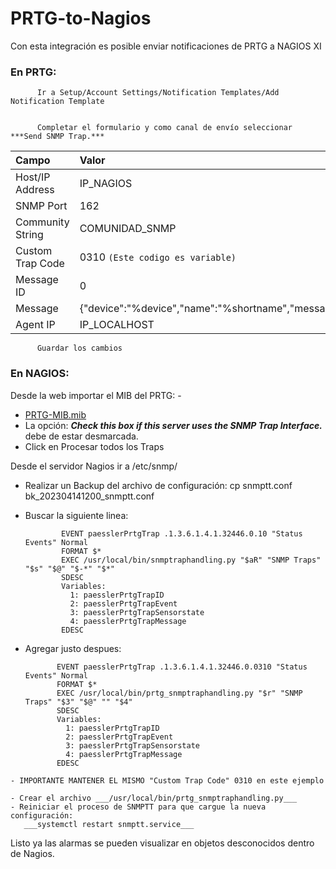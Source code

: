 # PRTG-to-Nagios
Con esta integración es posible enviar notificaciones de PRTG a NAGIOS XI

### En PRTG:
          Ir a Setup/Account Settings/Notification Templates/Add Notification Template


          Completar el formulario y como canal de envío seleccionar ***Send SNMP Trap.***
          
 | Campo  | Valor |
| :------------ | :-----|
| Host/IP Address | IP_NAGIOS |
| SNMP Port      | 162 |
| Community String | COMUNIDAD_SNMP |
| Custom Trap Code | 0310 `(Este codigo es variable)` |
| Message ID | 0 |
| Message | {"device":"%device","name":"%shortname","message":"%message"} |
| Agent IP | IP_LOCALHOST |
                
          Guardar los cambios
          
          
### En NAGIOS:
Desde la web importar el MIB del PRTG:            - 
  - [PRTG-MIB.mib]([http://localhost/](https://github.com/jaroja4/PRTG-to-Nagios/blob/main/PRTG-MIB.mib))
  - La opción: ___Check this box if this server uses the SNMP Trap Interface.___ debe de estar desmarcada.
  - Click en Procesar todos los Traps

Desde el servidor Nagios ir a /etc/snmp/
  - Realizar un Backup del archivo de configuración: 
      cp snmptt.conf bk_202304141200_snmptt.conf
  - Buscar la siguiente linea:

                EVENT paesslerPrtgTrap .1.3.6.1.4.1.32446.0.10 "Status Events" Normal
                FORMAT $*
                EXEC /usr/local/bin/snmptraphandling.py "$aR" "SNMP Traps" "$s" "$@" "$-*" "$*"
                SDESC
                Variables:
                  1: paesslerPrtgTrapID
                  2: paesslerPrtgTrapEvent
                  3: paesslerPrtgTrapSensorstate
                  4: paesslerPrtgTrapMessage
                EDESC
   - Agregar justo despues:
   
                EVENT paesslerPrtgTrap .1.3.6.1.4.1.32446.0.0310 "Status Events" Normal
                FORMAT $*
                EXEC /usr/local/bin/prtg_snmptraphandling.py "$r" "SNMP Traps" "$3" "$@" "" "$4"
                SDESC
                Variables:
                  1: paesslerPrtgTrapID
                  2: paesslerPrtgTrapEvent
                  3: paesslerPrtgTrapSensorstate
                  4: paesslerPrtgTrapMessage
                EDESC

    - IMPORTANTE MANTENER EL MISMO "Custom Trap Code" 0310 en este ejemplo

    - Crear el archivo ___/usr/local/bin/prtg_snmptraphandling.py___
    - Reiniciar el proceso de SNMPTT para que cargue la nueva configuración:
       ___systemctl restart snmptt.service___


Listo ya las alarmas se pueden visualizar en objetos desconocidos dentro de Nagios.

